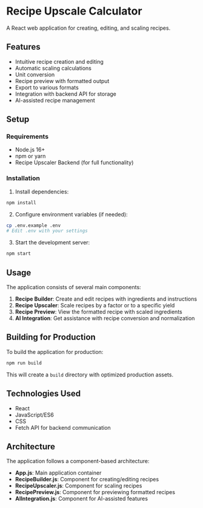 # Recipe Upscale Calculator

A React web application for creating, editing, and scaling recipes.

## Features

- Intuitive recipe creation and editing
- Automatic scaling calculations
- Unit conversion
- Recipe preview with formatted output
- Export to various formats
- Integration with backend API for storage
- AI-assisted recipe management

## Setup

### Requirements

- Node.js 16+
- npm or yarn
- Recipe Upscaler Backend (for full functionality)

### Installation

1. Install dependencies:
```bash
npm install
```

2. Configure environment variables (if needed):
```bash
cp .env.example .env
# Edit .env with your settings
```

3. Start the development server:
```bash
npm start
```

## Usage

The application consists of several main components:

1. **Recipe Builder**: Create and edit recipes with ingredients and instructions
2. **Recipe Upscaler**: Scale recipes by a factor or to a specific yield
3. **Recipe Preview**: View the formatted recipe with scaled ingredients
4. **AI Integration**: Get assistance with recipe conversion and normalization

## Building for Production

To build the application for production:

```bash
npm run build
```

This will create a `build` directory with optimized production assets.

## Technologies Used

- React
- JavaScript/ES6
- CSS
- Fetch API for backend communication

## Architecture

The application follows a component-based architecture:

- **App.js**: Main application container
- **RecipeBuilder.js**: Component for creating/editing recipes
- **RecipeUpscaler.js**: Component for scaling recipes
- **RecipePreview.js**: Component for previewing formatted recipes
- **AIIntegration.js**: Component for AI-assisted features
